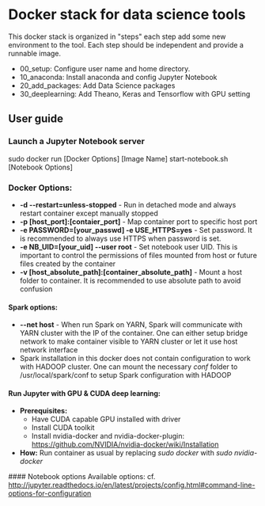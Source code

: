 # Docker stack for data science tools

This docker stack is organized in "steps" each step add some new environment to the tool. 
Each step should be independent and provide a runnable image.
* 00_setup: Configure user name and home directory.
* 10_anaconda: Install anaconda and config Jupyter Notebook
* 20_add_packages: Add Data Science packages
* 30_deeplearning: Add Theano, Keras and Tensorflow with GPU setting

## User guide
### Launch a Jupyter Notebook server 
sudo docker run [Docker Options] [Image Name] start-notebook.sh [Notebook Options]

### Docker Options:
* **-d --restart=unless-stopped** - Run in detached mode and always restart container except manually stopped
* **-p [host_port]:[contaier_port]** - Map container port to specific host port
* **-e PASSWORD=[your_passwd] -e USE_HTTPS=yes** - Set password. It is recommended to always use HTTPS when password is set.
* **-e NB_UID=[your_uid] --user root** - Set notebook user UID. This is important to control the permissions of files mounted from host or future files created by the container
* **-v [host_absolute_path]:[container_absolute_path]** - Mount a host folder to container. It is recommended to use absolute path to avoid confusion

#### Spark options:
* **--net host** - When run Spark on YARN, Spark will communicate with YARN cluster with the IP of the container. One can either setup bridge network to make container visible to YARN cluster or let it use host network interface
* Spark installation in this docker does not contain configuration to work with HADOOP cluster. One can mount the necessary *conf* folder to /usr/local/spark/conf to setup Spark configuration with HADOOP

#### Run Jupyter with GPU & CUDA deep learning:
* **Prerequisites:**
  * Have CUDA capable GPU installed with driver
  * Install CUDA toolkit
  * Install nvidia-docker and nvidia-docker-plugin: https://github.com/NVIDIA/nvidia-docker/wiki/Installation
* **How:** Run container as usual by replacing _sudo docker_ with _sudo nvidia-docker_

#### Notebook options
  Available options: cf. http://jupyter.readthedocs.io/en/latest/projects/config.html#command-line-options-for-configuration

